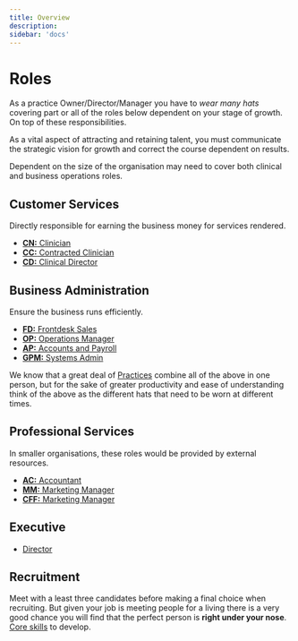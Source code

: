 ```yaml
---
title: Overview
description:
sidebar: 'docs'
---
```


# Roles

As a practice Owner/Director/Manager you have to _wear many hats_ covering part or all of the roles below dependent on your stage of growth. On top of these responsibilities.

As a vital aspect of attracting and retaining talent, you must communicate the strategic vision for growth and correct the course dependent on results.

Dependent on the size of the organisation may need to cover both clinical and business operations roles.

## Customer Services

Directly responsible for earning the business money for services rendered.

- [**CN:** Clinician](./clinician)
- [**CC:** Contracted Clinician](./contract-clinician)
- [**CD:** Clinical Director](./clinical-director)

## Business Administration

Ensure the business runs efficiently.

- [**FD:** Frontdesk Sales](./frontdesk-sales)
- [**OP:** Operations Manager](./operations-manager)
- [**AP:** Accounts and Payroll](./accounts-and-payroll)
- [**GPM:** Systems Admin](./system-admin)

We know that a great deal of [Practices](https://www.indeed.co.uk/Practice-Manager-jobs) combine all of the above in one person, but for the sake of greater productivity and ease of understanding think of the above as the different hats that need to be worn at different times.

## Professional Services

In smaller organisations, these roles would be provided by external resources.

- [**AC:** Accountant](./accountant)
- [**MM:** Marketing Manager](./marketing-manager)
- [**CFF:** Marketing Manager](./custom-forms-freelancer)

## Executive

- [Director](./director)

## Recruitment

Meet with a least three candidates before making a final choice when recruiting. But given your job is meeting people for a living there is a very good chance you will find that the perfect person is **right under your nose**. [Core skills](./core-skills/) to develop.
